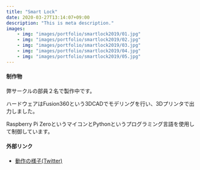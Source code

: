 ```yaml
---
title: "Smart Lock"
date: 2020-03-27T13:14:07+09:00
description: "This is meta description."
images:
    - img: "images/portfolio/smartlock2019/01.jpg"
    - img: "images/portfolio/smartlock2019/02.jpg"
    - img: "images/portfolio/smartlock2019/03.jpg"
    - img: "images/portfolio/smartlock2019/04.jpg"
    - img: "images/portfolio/smartlock2019/05.jpg"
---
```


#### 制作物
弊サークルの部員２名で製作中です。

ハードウェアはFusion360という3DCADでモデリングを行い、3Dプリンタで出力しました。

Raspberry Pi ZeroというマイコンとPythonというプログラミング言語を使用して制御しています。

#### 外部リンク
- [動作の様子(Twitter)](https://twitter.com/Takahiro1472/status/1223190059576201216?s=20)
